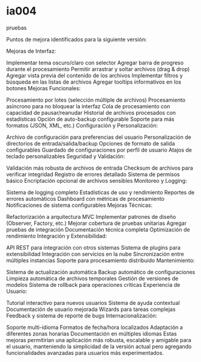 # ia004
pruebas


Puntos de mejora identificados para la siguiente versión:

Mejoras de Interfaz:

Implementar tema oscuro/claro con selector
Agregar barra de progreso durante el procesamiento
Permitir arrastrar y soltar archivos (drag & drop)
Agregar vista previa del contenido de los archivos
Implementar filtros y búsqueda en las listas de archivos
Agregar tooltips informativos en los botones
Mejoras Funcionales:

Procesamiento por lotes (selección múltiple de archivos)
Procesamiento asíncrono para no bloquear la interfaz
Cola de procesamiento con capacidad de pausar/reanudar
Historial de archivos procesados con estadísticas
Opción de auto-backup configurable
Soporte para más formatos (JSON, XML, etc.)
Configuración y Personalización:

Archivo de configuración para preferencias del usuario
Personalización de directorios de entrada/salida/backup
Opciones de formato de salida configurables
Guardado de configuraciones por perfil de usuario
Atajos de teclado personalizables
Seguridad y Validación:

Validación más robusta de archivos de entrada
Checksum de archivos para verificar integridad
Registro de errores detallado
Sistema de permisos básico
Encriptación opcional de archivos sensibles
Monitoreo y Logging:

Sistema de logging completo
Estadísticas de uso y rendimiento
Reportes de errores automáticos
Dashboard con métricas de procesamiento
Notificaciones de sistema configurables
Mejoras Técnicas:

Refactorización a arquitectura MVC
Implementar patrones de diseño (Observer, Factory, etc.)
Mejorar cobertura de pruebas unitarias
Agregar pruebas de integración
Documentación técnica completa
Optimización de rendimiento
Integración y Extensibilidad:

API REST para integración con otros sistemas
Sistema de plugins para extensibilidad
Integración con servicios en la nube
Sincronización entre múltiples instancias
Soporte para procesamiento distribuido
Mantenimiento:

Sistema de actualización automática
Backup automático de configuraciones
Limpieza automática de archivos temporales
Gestión de versiones de modelos
Sistema de rollback para operaciones críticas
Experiencia de Usuario:

Tutorial interactivo para nuevos usuarios
Sistema de ayuda contextual
Documentación de usuario mejorada
Wizards para tareas complejas
Feedback y sistema de reporte de bugs
Internacionalización:

Soporte multi-idioma
Formatos de fecha/hora localizados
Adaptación a diferentes zonas horarias
Documentación en múltiples idiomas
Estas mejoras permitirían una aplicación más robusta, escalable y amigable para el usuario, manteniendo la simplicidad de la versión actual pero agregando funcionalidades avanzadas para usuarios más experimentados.
